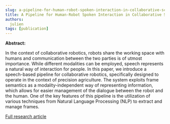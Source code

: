 ```yaml
---
slug: a-pipeline-for-human-robot-spoken-interaction-in-collaborative-scenarios
title: A Pipeline for Human-Robot Spoken Interaction in Collaborative Scenarios
authors:
  julien
tags: [publication]
---
```


**Abstract:**

In the context of collaborative robotics, robots share the working space with humans and communication between the two parties is of utmost importance. While different modalities can be employed, speech represents a natural way of interaction for people. In this paper, we introduce a speech-based pipeline for collaborative robotics, specifically designed to operate in the context of precision agriculture. The system exploits frame semantics as a modality-independent way of representing information, which allows for easier management of the dialogue between the robot and the human. One of the key features of this pipeline is the utilization of various techniques from Natural Language Processing (NLP) to extract and manage frames.

<!-- truncate -->

[Full research article](http://dx.doi.org/10.1007/978-981-99-8718-4_9)